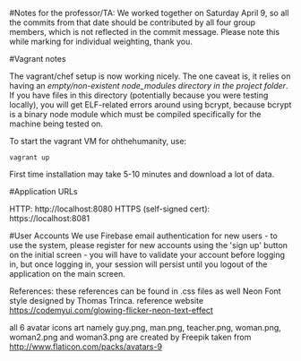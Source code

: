 #Notes for the professor/TA:
We worked together on Saturday April 9, so all the commits from that date should be contributed by all four group members, which is not reflected in the commit message. Please note this while marking for individual weighting, thank you.

#Vagrant notes

The vagrant/chef setup is now working nicely. The one caveat is, it relies on having an *empty/non-existent node_modules directory 
in the project folder*. If you have files in this directory (potentially because you were testing locally), you will get ELF-related errors around using bcrypt, because bcrypt is a binary node module which must be compiled specifically for the machine being tested on.

To start the vagrant VM for ohthehumanity, use:
```
vagrant up
```
First time installation may take 5-10 minutes and download a lot of data.

#Application URLs

HTTP: http://localhost:8080
HTTPS (self-signed cert): https://localhost:8081

#User Accounts
We use Firebase email authentication for new users - to use the system, please register for new accounts using the 'sign up' button on 
the initial screen - you will have to validate your account before logging in, but once logging in, your session will persist until
you logout of the application on the main screen.

References: these references can be found in .css files as well
Neon Font style designed by Thomas Trinca. reference website https://codemyui.com/glowing-flicker-neon-text-effect 

 all 6 avatar icons art namely guy.png, man.png, teacher.png, woman.png, woman2.png and woman3.png are created by Freepik taken from 
   http://www.flaticon.com/packs/avatars-9 

